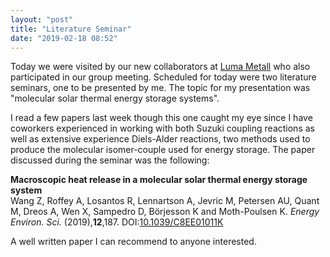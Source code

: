 ```yaml
---
layout: "post"
title: "Literature Seminar"
date: "2019-02-18 08:52"
---
```

Today we were visited by our new collaborators at [Luma Metall](https://luma-metall.com/) who also participated in our group meeting. Scheduled for today were two literature seminars, one to be presented by me. The topic for my presentation was "molecular solar thermal energy storage systems".

I read a few papers last week though this one caught my eye since I have coworkers experienced in working with both Suzuki coupling reactions as well as extensive experience Diels-Alder reactions, two methods used to produce the molecular isomer-couple used for energy storage. The paper discussed during the seminar was the following:

**Macroscopic heat release in a molecular solar thermal energy storage system**  
Wang Z, Roffey A, Losantos R, Lennartson A, Jevric M, Petersen AU, Quant M, Dreos A, Wen X, Sampedro D, Börjesson K  and Moth-Poulsen K. _Energy Environ. Sci._ (2019),**12**,187. DOI:[10.1039/C8EE01011K](dx.doi.org/10.1039/C8EE01011K)

A well written paper I can recommend to anyone interested.
